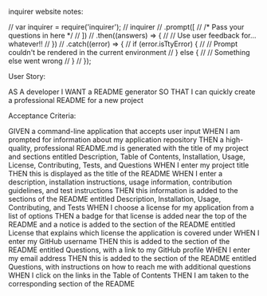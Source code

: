 inquirer website notes: 

// var inquirer = require('inquirer');
// inquirer
//   .prompt([
//     /* Pass your questions in here */
//   ])
//   .then((answers) => {
//     // Use user feedback for... whatever!!
//   })
//   .catch((error) => {
//     if (error.isTtyError) {
//       // Prompt couldn't be rendered in the current environment
//     } else {
//       // Something else went wrong
//     }
//   });





User Story: 

AS A developer
I WANT a README generator
SO THAT I can quickly create a professional README for a new project



Acceptance Criteria: 

GIVEN a command-line application that accepts user input
WHEN I am prompted for information about my application repository
THEN a high-quality, professional README.md is generated with the title of my project and sections entitled Description, Table of Contents, Installation, Usage, License, Contributing, Tests, and Questions
WHEN I enter my project title
THEN this is displayed as the title of the README
WHEN I enter a description, installation instructions, usage information, contribution guidelines, and test instructions
THEN this information is added to the sections of the README entitled Description, Installation, Usage, Contributing, and Tests
WHEN I choose a license for my application from a list of options
THEN a badge for that license is added near the top of the README and a notice is added to the section of the README entitled License that explains which license the application is covered under
WHEN I enter my GitHub username
THEN this is added to the section of the README entitled Questions, with a link to my GitHub profile
WHEN I enter my email address
THEN this is added to the section of the README entitled Questions, with instructions on how to reach me with additional questions
WHEN I click on the links in the Table of Contents
THEN I am taken to the corresponding section of the README